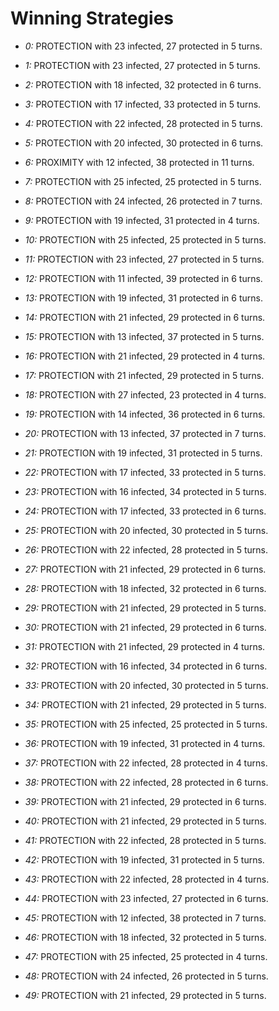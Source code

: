 # Winning Strategies

* _0:_ PROTECTION with 23 infected, 27 protected in 5 turns.


* _1:_ PROTECTION with 23 infected, 27 protected in 5 turns.


* _2:_ PROTECTION with 18 infected, 32 protected in 6 turns.


* _3:_ PROTECTION with 17 infected, 33 protected in 5 turns.


* _4:_ PROTECTION with 22 infected, 28 protected in 5 turns.


* _5:_ PROTECTION with 20 infected, 30 protected in 6 turns.


* _6:_ PROXIMITY with 12 infected, 38 protected in 11 turns.


* _7:_ PROTECTION with 25 infected, 25 protected in 5 turns.


* _8:_ PROTECTION with 24 infected, 26 protected in 7 turns.


* _9:_ PROTECTION with 19 infected, 31 protected in 4 turns.


* _10:_ PROTECTION with 25 infected, 25 protected in 5 turns.


* _11:_ PROTECTION with 23 infected, 27 protected in 5 turns.


* _12:_ PROTECTION with 11 infected, 39 protected in 6 turns.


* _13:_ PROTECTION with 19 infected, 31 protected in 6 turns.


* _14:_ PROTECTION with 21 infected, 29 protected in 6 turns.


* _15:_ PROTECTION with 13 infected, 37 protected in 5 turns.


* _16:_ PROTECTION with 21 infected, 29 protected in 4 turns.


* _17:_ PROTECTION with 21 infected, 29 protected in 5 turns.


* _18:_ PROTECTION with 27 infected, 23 protected in 4 turns.


* _19:_ PROTECTION with 14 infected, 36 protected in 6 turns.


* _20:_ PROTECTION with 13 infected, 37 protected in 7 turns.


* _21:_ PROTECTION with 19 infected, 31 protected in 5 turns.


* _22:_ PROTECTION with 17 infected, 33 protected in 5 turns.


* _23:_ PROTECTION with 16 infected, 34 protected in 5 turns.


* _24:_ PROTECTION with 17 infected, 33 protected in 6 turns.


* _25:_ PROTECTION with 20 infected, 30 protected in 5 turns.


* _26:_ PROTECTION with 22 infected, 28 protected in 5 turns.


* _27:_ PROTECTION with 21 infected, 29 protected in 6 turns.


* _28:_ PROTECTION with 18 infected, 32 protected in 6 turns.


* _29:_ PROTECTION with 21 infected, 29 protected in 5 turns.


* _30:_ PROTECTION with 21 infected, 29 protected in 6 turns.


* _31:_ PROTECTION with 21 infected, 29 protected in 4 turns.


* _32:_ PROTECTION with 16 infected, 34 protected in 6 turns.


* _33:_ PROTECTION with 20 infected, 30 protected in 5 turns.


* _34:_ PROTECTION with 21 infected, 29 protected in 5 turns.


* _35:_ PROTECTION with 25 infected, 25 protected in 5 turns.


* _36:_ PROTECTION with 19 infected, 31 protected in 4 turns.


* _37:_ PROTECTION with 22 infected, 28 protected in 4 turns.


* _38:_ PROTECTION with 22 infected, 28 protected in 6 turns.


* _39:_ PROTECTION with 21 infected, 29 protected in 6 turns.


* _40:_ PROTECTION with 21 infected, 29 protected in 5 turns.


* _41:_ PROTECTION with 22 infected, 28 protected in 5 turns.


* _42:_ PROTECTION with 19 infected, 31 protected in 5 turns.


* _43:_ PROTECTION with 22 infected, 28 protected in 4 turns.


* _44:_ PROTECTION with 23 infected, 27 protected in 6 turns.


* _45:_ PROTECTION with 12 infected, 38 protected in 7 turns.


* _46:_ PROTECTION with 18 infected, 32 protected in 5 turns.


* _47:_ PROTECTION with 25 infected, 25 protected in 4 turns.


* _48:_ PROTECTION with 24 infected, 26 protected in 5 turns.


* _49:_ PROTECTION with 21 infected, 29 protected in 5 turns.


